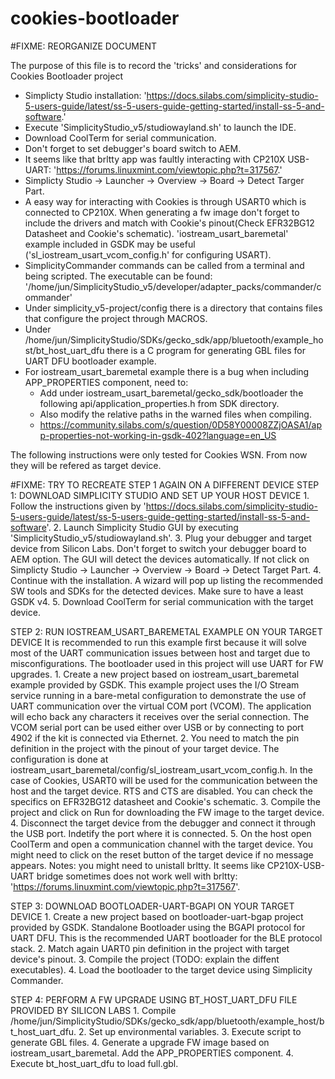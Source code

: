 # cookies-bootloader

#FIXME: REORGANIZE DOCUMENT

The purpose of this file is to record the 'tricks' and considerations for Cookies Bootloader project

- Simplicty Studio installation: 'https://docs.silabs.com/simplicity-studio-5-users-guide/latest/ss-5-users-guide-getting-started/install-ss-5-and-software.'
- Execute 'SimplicityStudio_v5/studiowayland.sh' to launch the IDE.
- Download CoolTerm for serial communication.
- Don't forget to set debugger's board switch to AEM.
- It seems like that brltty app was faultly interacting with CP210X USB-UART: 'https://forums.linuxmint.com/viewtopic.php?t=317567.'
- Simplicty Studio -> Launcher -> Overview -> Board -> Detect Targer Part.
- A easy way for interacting with Cookies is through USART0 which is connected to CP210X. When generating a fw image don't forget to include
  the drivers and match with Cookie's pinout(Check EFR32BG12 Datasheet and Cookie's schematic). 'iostream_usart_baremetal' example included 
  in GSDK may be useful ('sl_iostream_usart_vcom_config.h' for configuring USART).
- SimplicityCommander commands can be called from a terminal and being scripted. The executable can be found: '/home/jun/SimplicityStudio_v5/developer/adapter_packs/commander/commander'
- Under simplicity_v5-project/config there is a directory that contains files that configure the project through MACROS.
- Under /home/jun/SimplicityStudio/SDKs/gecko_sdk/app/bluetooth/example_host/bt_host_uart_dfu there is a C program for generating GBL files for UART DFU bootloader example.
- For iostream_usart_baremetal example there is a bug when including APP_PROPERTIES component, need to:
	- Add under iostream_usart_baremetal/gecko_sdk/bootloader the following api/application_properties.h from SDK directory.
	- Also modify the relative paths in the warned files when compiling.
	- https://community.silabs.com/s/question/0D58Y00008ZZjOASA1/app-properties-not-working-in-gsdk-402?language=en_US

The following instructions were only tested for Cookies WSN. From now they will be refered as target device.

#FIXME: TRY TO RECREATE STEP 1 AGAIN ON A DIFFERENT DEVICE
STEP 1: DOWNLOAD SIMPLICITY STUDIO AND SET UP YOUR HOST DEVICE 
	1. Follow the instructions given by 'https://docs.silabs.com/simplicity-studio-5-users-guide/latest/ss-5-users-guide-getting-started/install-ss-5-and-software'.
	2. Launch Simplicity Studio GUI by executing 'SimplicityStudio_v5/studiowayland.sh'.
	3. Plug your debugger and target device from Silicon Labs. Don't forget to switch your debugger board to AEM option. The GUI will detect the 
	   devices automatically. If not click on Simplicty Studio -> Launcher -> Overview -> Board -> Detect Target Part.
	4. Continue with the installation. A wizard will pop up listing the recommended SW tools and SDKs for the detected devices. Make sure to have 
	   a least GSDK v4.
	5. Download CoolTerm for serial communication with the target device.
	
STEP 2: RUN IOSTREAM_USART_BAREMETAL EXAMPLE ON YOUR TARGET DEVICE
It is recommended to run this example first because it will solve most of the UART communication issues between host and target due to misconfigurations.
The bootloader used in this project will use UART for FW upgrades.
	1. Create a new project based on iostream_usart_baremetal example provided by GSDK. This example project uses the I/O Stream service running 
	   in a bare-metal configuration to demonstrate the use of UART communication over the virtual COM port (VCOM). The application will echo back 
	   any characters it receives over the serial connection. The VCOM serial port can be used either over USB or by connecting to port 4902 if 
	   the kit is connected via Ethernet.
	2. You need to match the pin definition in the project with the pinout of your target device. The configuration is done at 
	   iostream_usart_baremetal/config/sl_iostream_usart_vcom_config.h. In the case of Cookies, USART0 will be used for the communication between
	   the host and the target device. RTS and CTS are disabled. You can check the specifics on EFR32BG12 datasheet and Cookie's schematic.
	3. Compile the project and click on Run for downloading the FW image to the target device.
	4. Disconnect the target device from the debugger and connect it through the USB port. Indetify the port where it is connected.
	5. On the host open CoolTerm and open a communication channel with the target device. You might need to click on the reset button of the target device
	   if no message appears.
	Notes: you might need to unistall brltty. It seems like CP210X-USB-UART bridge sometimes does not work well with brltty: 
	       'https://forums.linuxmint.com/viewtopic.php?t=317567'.

STEP 3: DOWNLOAD BOOTLOADER-UART-BGAPI ON YOUR TARGET DEVICE
	1. Create a new project based on bootloader-uart-bgap project provided by GSDK. Standalone Bootloader using the BGAPI protocol for UART DFU.
	   This is the recommended UART bootloader for the BLE protocol stack.
	2. Match again UART0 pin definition in the project with target device's pinout.
	3. Compile the project (TODO: explain the diffent executables).
	4. Load the bootloader to the target device using Simplicity Commander.

STEP 4: PERFORM A FW UPGRADE USING BT_HOST_UART_DFU FILE PROVIDED BY SILICON LABS
    1. Compile /home/jun/SimplicityStudio/SDKs/gecko_sdk/app/bluetooth/example_host/bt_host_uart_dfu.
    2. Set up environmental variables.
    3. Execute script to generate GBL files.
    4. Generate a upgrade FW image based on iostream_usart_baremetal. Add the APP_PROPERTIES component.
    4. Execute bt_host_uart_dfu to load full.gbl.